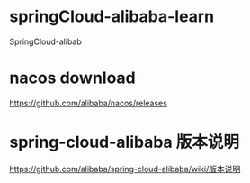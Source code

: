 # springCloud-alibaba-learn
SpringCloud-alibab
# nacos download 
https://github.com/alibaba/nacos/releases
# spring-cloud-alibaba 版本说明
https://github.com/alibaba/spring-cloud-alibaba/wiki/版本说明

